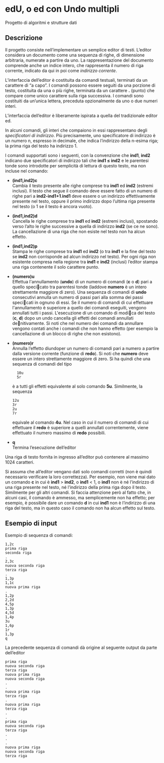 # edU, o ed con Undo multipli

Progetto di algoritmi e strutture dati

## Descrizione

Il progetto consiste nell’implementare un semplice editor di testi. L’editor considera un documento come una sequenza di righe, di dimensione arbitraria, numerate a partire da uno. La rappresentazione del documento comprende anche un indice intero, che rappresenta il numero di riga corrente, indicato da qui in poi come _indirizzo corrente_.

L’interfaccia dell’editor è costituita da comandi testuali, terminati da un carattere di “a capo”. I comandi possono essere seguiti da una porzione di testo, costituita da una o più righe, terminata da un carattere **.** (punto) che compare come unico carattere sulla riga successiva. I comandi sono costituiti da un’unica lettera, preceduta opzionalmente da uno o due numeri interi.

L’interfaccia dell’editor è liberamente ispirata a quella del tradizionale editor ed.

In alcuni comandi, gli interi che compaiono in essi rappresentano degli _specificatori di indirizzo_. Più precisamente, uno specificatore di indirizzo è un numero n, espresso in decimale, che indica l’indirizzo della n-esima riga; la prima riga del testo ha indirizzo 1.

I comandi supportati sono i seguenti, con la convenzione che **ind1**, **ind2** indicano due specificatori di indirizzo tali che **ind1 ≤ ind2** e le parentesi tonde sono introdotte per semplicità di lettura di questo testo, ma non incluse nel comando:

- **(ind1,ind2)c**  
  Cambia il testo presente alle righe comprese tra **ind1** ed **ind2** (estremi inclusi). Il testo che segue il comando deve essere fatto di un numero di righe pari a **ind2-ind1+1**.**ind1** deve essere o un indirizzo effettivamente presente nel testo, oppure il primo indirizzo dopo l’ultima riga presente nel testo (o 1 se il testo è ancora vuoto).
- **(ind1,ind2)d**  
  Cancella le righe comprese tra **ind1** ed **ind2** (estremi inclusi), spostando verso l’alto le righe successive a quella di indirizzo **ind2** (se ce ne sono). La cancellazione di una riga che non esiste nel testo non ha alcun effetto.
- **(ind1,ind2)p**  
  Stampa le righe comprese tra **ind1** ed **ind2** (o tra **ind1** e la fine del testo se **ind2** non corrisponde ad alcun indirizzo nel testo). Per ogni riga non esistente compresa nella regione tra **ind1** e **ind2** (inclusi) l’editor stampa una riga contenente il solo carattere punto.
- **(numero)u**  
  Effettua l'annullamento (**undo**) di un numero di comandi (**c** o **d**) pari a quello specicato tra parentesi tonde (laddove **numero** è un intero strettamente maggiore di zero). Una sequenza di comandi di **undo** consecutivi annulla un numero di passi pari alla somma dei passi specicati in ognuno di essi. Se il numero di comandi di cui effettuare l'annullamento è superiore a quello dei comandi eseguiti, vengono annullati tutti i passi. L'esecuzione di un comando di modica del testo (**c**, **d**) dopo un undo cancella gli effetti dei comandi annullati denitivamente. Si noti che nel numero dei comandi da annullare vengono contati anche i comandi che non hanno effetto (per esempio la cancellazione di un blocco di righe che non esistono).
- **(numero)r**  
  Annulla l’effetto diundoper un numero di comandi pari a numero a partire dalla versione corrente (funzione di **redo**). Si noti che **numero** deve essere un intero strettamente maggiore di zero. Si ha quindi che una sequenza di comandi del tipo

  ```
    10u
    5r
  ```

  è a tutti gli effetti equivalente al solo comando **5u**. Similmente, la sequenza

  ```
  12u
  3r
  2u
  7r
  ```

  equivale al comando **4u**. Nel caso in cui il numero di comandi di cui effettuare il **redo** è superiore a quelli annullati correntemente, viene effettuato il numero massimo di **redo** possibili.

- **q**  
  Termina l’esecuzione dell’editor

Una riga di testo fornita in ingresso all’editor può contenere al massimo 1024 caratteri.

Si assuma che all’editor vengano dati solo comandi corretti (non è quindi necessario verificare la loro correttezza). Per esempio, non viene mai dato un comando **c** in cui è **ind1** > **ind2**, o **ind1** < 1, o **ind1** non è né l’indirizzo di una riga presente nel testo, né l’indirizzo della prima riga dopo il testo. Similmente per gli altri comandi. Si faccia attenzione però al fatto che, in alcuni casi, il comando è ammesso, ma semplicemente non ha effetto; per esempio, è possibile dare un comando **d** in cui **ind1** non è l’indirizzo di una riga del testo, ma in questo caso il comando non ha alcun effetto sul testo.

## Esempio di input

Esempio di sequenza di comandi:

```
1,2c
prima riga
seconda riga
.
2,3c
nuova seconda riga
terza riga
.
1,3p
1,1c
nuova prima riga
.
1,2p
2,2d
4,5p
1,3p
4,5d
1,4p
3u
1,6p
1r
1,3p
q
```

La precedente sequenza di comandi dà origine al seguente output da parte dell’editor

```
prima riga
nuova seconda riga
terza riga
nuova prima riga
nuova seconda riga
.
.
nuova prima riga
terza riga
.
nuova prima riga
terza riga
.
.
prima riga
nuova seconda riga
terza riga
.
.
.
nuova prima riga
nuova seconda riga
terza riga
```
